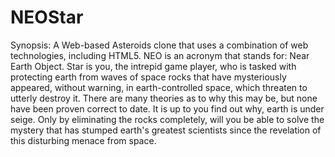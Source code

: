NEOStar
=======

Synopsis: A Web-based Asteroids clone that uses a combination of web technologies, including HTML5.  NEO is an
          acronym that stands for: Near Earth Object.  Star is you, the intrepid game player, who is tasked with
          protecting earth from waves of space rocks that have mysteriously appeared, without warning, in
          earth-controlled space, which threaten to utterly destroy it.  There are many theories as to why this
          may be, but none have been proven correct to date.  It is up to you find out why, earth is under seige.
          Only by eliminating the rocks completely, will you be able to solve the mystery that has stumped earth's
          greatest scientists since the revelation of this disturbing menace from space.
